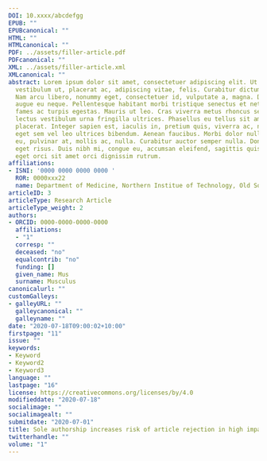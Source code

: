 ```yaml
---
DOI: 10.xxxx/abcdefgg
EPUB: ""
EPUBcanonical: ""
HTML: ""
HTMLcanonical: ""
PDF: ../assets/filler-article.pdf
PDFcanonical: ""
XML: ../assets/filler-article.xml
XMLcanonical: ""
abstract: Lorem ipsum dolor sit amet, consectetuer adipiscing elit. Ut purus elit,
  vestibulum ut, placerat ac, adipiscing vitae, felis. Curabitur dictum gravida mauris.
  Nam arcu libero, nonummy eget, consectetuer id, vulputate a, magna. Donec vehicula
  augue eu neque. Pellentesque habitant morbi tristique senectus et netus et malesuada
  fames ac turpis egestas. Mauris ut leo. Cras viverra metus rhoncus sem. Nulla et
  lectus vestibulum urna fringilla ultrices. Phasellus eu tellus sit amet tortor gravida
  placerat. Integer sapien est, iaculis in, pretium quis, viverra ac, nunc. Praesent
  eget sem vel leo ultrices bibendum. Aenean faucibus. Morbi dolor nulla, malesuada
  eu, pulvinar at, mollis ac, nulla. Curabitur auctor semper nulla. Donec varius orci
  eget risus. Duis nibh mi, congue eu, accumsan eleifend, sagittis quis, diam. Duis
  eget orci sit amet orci dignissim rutrum.
affiliations:
- ISNI: '0000 0000 0000 0000 '
  ROR: 0000xxx22
  name: Department of Medicine, Northern Institue of Technology, Old South Yales
articleID: 3
articleType: Research Article
articleType_weight: 2
authors:
- ORCID: 0000-0000-0000-0000
  affiliations:
  - "1"
  corresp: ""
  deceased: "no"
  equalcontrib: "no"
  funding: []
  given_name: Mus
  surname: Musculus
canonicalurl: ""
customGalleys:
- galleyURL: ""
  galleycanonical: ""
  galleyname: ""
date: "2020-07-18T09:00:02+10:00"
firstpage: "11"
issue: ""
keywords:
- Keyword
- Keyword2
- Keyword3
language: ""
lastpage: "16"
license: https://creativecommons.org/licenses/by/4.0
modifieddate: "2020-07-18"
socialimage: ""
socialimagealt: ""
submitdate: "2020-07-01"
title: Sole authorship increases risk of article rejection in high impact factor journals
twitterhandle: ""
volume: "1"
---
```


